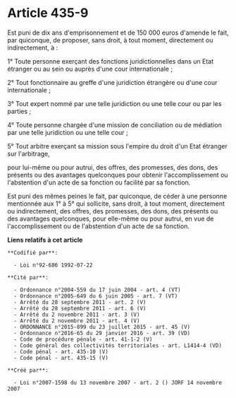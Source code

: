 # Article 435-9

Est puni de dix ans d'emprisonnement et de 150 000 euros d'amende le fait, par quiconque, de proposer, sans droit, à tout
moment, directement ou indirectement, à :

1° Toute personne exerçant des fonctions juridictionnelles dans un Etat étranger ou au sein ou auprès d'une cour
internationale ;

2° Tout fonctionnaire au greffe d'une juridiction étrangère ou d'une cour internationale ;

3° Tout expert nommé par une telle juridiction ou une telle cour ou par les parties ;

4° Toute personne chargée d'une mission de conciliation ou de médiation par une telle juridiction ou une telle cour ;

5° Tout arbitre exerçant sa mission sous l'empire du droit d'un Etat étranger sur l'arbitrage, 

pour lui-même ou pour autrui, des offres, des promesses, des dons, des présents ou des avantages quelconques pour obtenir
l'accomplissement ou l'abstention d'un acte de sa fonction ou facilité par sa fonction.

Est puni des mêmes peines le fait, par quiconque, de céder à une personne mentionnée aux 1° à 5° qui sollicite, sans droit, à
tout moment, directement ou indirectement, des offres, des promesses, des dons, des présents ou des avantages quelconques,
pour elle-même ou pour autrui, en vue de l'accomplissement ou de l'abstention d'un acte de sa fonction.

**Liens relatifs à cet article**

	**Codifié par**:

	  - Loi n°92-686 1992-07-22

	**Cité par**:

	  - Ordonnance n°2004-559 du 17 juin 2004 - art. 4 (VT)
	  - Ordonnance n°2005-649 du 6 juin 2005 - art. 7 (VT)
	  - Arrêté du 28 septembre 2011 - art. 2 (V)
	  - Arrêté du 28 septembre 2011 - art. 6 (V)
	  - Arrêté du 2 novembre 2011 - art. 3 (V)
	  - Arrêté du 2 novembre 2011 - art. 4 (V)
	  - ORDONNANCE n°2015-899 du 23 juillet 2015 - art. 45 (V)
	  - Ordonnance n°2016-65 du 29 janvier 2016 - art. 39 (VD)
	  - Code de procédure pénale - art. 41-1-2 (V)
	  - Code général des collectivités territoriales - art. L1414-4 (VD)
	  - Code pénal - art. 435-10 (V)
	  - Code pénal - art. 435-15 (V)

	**Créé par**:

	  - Loi n°2007-1598 du 13 novembre 2007 - art. 2 () JORF 14 novembre 2007
